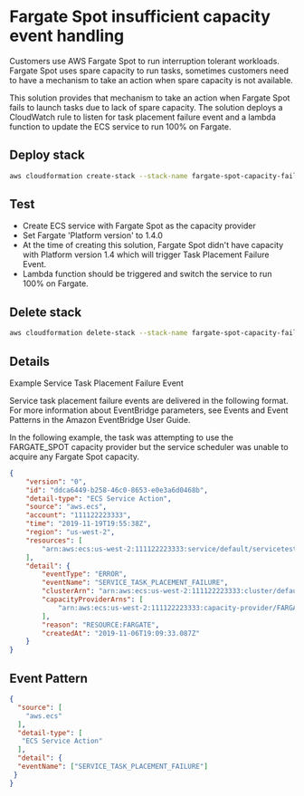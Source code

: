 # Fargate Spot insufficient capacity event handling
Customers use AWS Fargate Spot to run interruption tolerant workloads. Fargate Spot uses spare capacity to run tasks, sometimes customers need to have a mechanism to take an action when spare capacity is not available.

This solution provides that mechanism to take an action when Fargate Spot fails to launch tasks due to lack of spare capacity. The solution deploys a CloudWatch rule  to listen for task placement failure event and a lambda function to update the ECS service to run 100% on Fargate.

## Deploy stack

```bash
aws cloudformation create-stack --stack-name fargate-spot-capacity-fail-handler --template-body file://template.yaml --capabilities CAPABILITY_IAM
```

## Test
* Create ECS service with Fargate Spot as the capacity provider
* Set Fargate 'Platform version' to 1.4.0
* At the time of creating this solution, Fargate Spot didn't have capacity with Platform version 1.4 which will trigger Task Placement Failure Event.
* Lambda function should be triggered and switch the service to run 100% on Fargate.

## Delete stack

```bash
aws cloudformation delete-stack --stack-name fargate-spot-capacity-fail-handler
```

## Details

Example Service Task Placement Failure Event

Service task placement failure events are delivered in the following format. For more information about EventBridge parameters, see Events and Event Patterns in the Amazon EventBridge User Guide.

In the following example, the task was attempting to use the FARGATE_SPOT capacity provider but the service scheduler was unable to acquire any Fargate Spot capacity.

```json
{
    "version": "0",
    "id": "ddca6449-b258-46c0-8653-e0e3a6d0468b",
    "detail-type": "ECS Service Action",
    "source": "aws.ecs",
    "account": "111122223333",
    "time": "2019-11-19T19:55:38Z",
    "region": "us-west-2",
    "resources": [
        "arn:aws:ecs:us-west-2:111122223333:service/default/servicetest"
    ],
    "detail": {
        "eventType": "ERROR",
        "eventName": "SERVICE_TASK_PLACEMENT_FAILURE",
        "clusterArn": "arn:aws:ecs:us-west-2:111122223333:cluster/default",
        "capacityProviderArns": [
            "arn:aws:ecs:us-west-2:111122223333:capacity-provider/FARGATE_SPOT"
        ],
        "reason": "RESOURCE:FARGATE",
        "createdAt": "2019-11-06T19:09:33.087Z"
    }
}
```

## Event Pattern

```json
{
  "source": [
    "aws.ecs"
  ],
  "detail-type": [
   "ECS Service Action"
  ],
  "detail": {
  "eventName": ["SERVICE_TASK_PLACEMENT_FAILURE"]
 }
}
```
